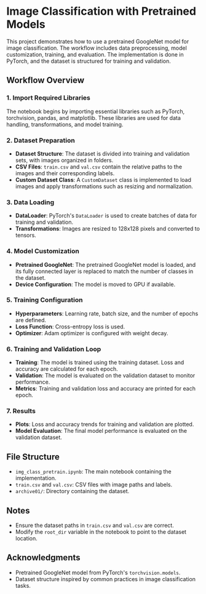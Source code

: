 # Image Classification with Pretrained Models

This project demonstrates how to use a pretrained GoogleNet model for image classification. The workflow includes data preprocessing, model customization, training, and evaluation. The implementation is done in PyTorch, and the dataset is structured for training and validation.

## Workflow Overview

### 1. Import Required Libraries
The notebook begins by importing essential libraries such as PyTorch, torchvision, pandas, and matplotlib. These libraries are used for data handling, transformations, and model training.

### 2. Dataset Preparation
- **Dataset Structure**: The dataset is divided into training and validation sets, with images organized in folders.
- **CSV Files**: `train.csv` and `val.csv` contain the relative paths to the images and their corresponding labels.
- **Custom Dataset Class**: A `CustomDataset` class is implemented to load images and apply transformations such as resizing and normalization.

### 3. Data Loading
- **DataLoader**: PyTorch's `DataLoader` is used to create batches of data for training and validation.
- **Transformations**: Images are resized to 128x128 pixels and converted to tensors.

### 4. Model Customization
- **Pretrained GoogleNet**: The pretrained GoogleNet model is loaded, and its fully connected layer is replaced to match the number of classes in the dataset.
- **Device Configuration**: The model is moved to GPU if available.

### 5. Training Configuration
- **Hyperparameters**: Learning rate, batch size, and the number of epochs are defined.
- **Loss Function**: Cross-entropy loss is used.
- **Optimizer**: Adam optimizer is configured with weight decay.

### 6. Training and Validation Loop
- **Training**: The model is trained using the training dataset. Loss and accuracy are calculated for each epoch.
- **Validation**: The model is evaluated on the validation dataset to monitor performance.
- **Metrics**: Training and validation loss and accuracy are printed for each epoch.

### 7. Results
- **Plots**: Loss and accuracy trends for training and validation are plotted.
- **Model Evaluation**: The final model performance is evaluated on the validation dataset.

## File Structure
- `img_class_pretrain.ipynb`: The main notebook containing the implementation.
- `train.csv` and `val.csv`: CSV files with image paths and labels.
- `archive01/`: Directory containing the dataset.

## Notes
- Ensure the dataset paths in `train.csv` and `val.csv` are correct.
- Modify the `root_dir` variable in the notebook to point to the dataset location.

## Acknowledgments
- Pretrained GoogleNet model from PyTorch's `torchvision.models`.
- Dataset structure inspired by common practices in image classification tasks.